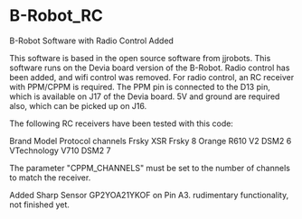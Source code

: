 # B-Robot_RC
 B-Robot Software with Radio Control Added

This software is based in the open source software from jjrobots. This software
runs on the Devia board version of the B-Robot. Radio control has been added,
and wifi control was removed. For radio control, an RC receiver with PPM/CPPM
is required. The PPM pin is connected to the D13 pin, which is available on J17
of the Devia board. 5V and ground are required also, which can be picked up on
J16.

The following RC receivers have been tested with this code:

Brand   Model     Protocol  channels
Frsky   XSR       Frsky     8
Orange  R610 V2   DSM2      6
VTechnology V710  DSM2      7  

The parameter "CPPM_CHANNELS" must be set to the number of channels to match the receiver.

Added Sharp Sensor GP2YOA21YKOF on Pin A3. rudimentary functionality, not finished yet.

